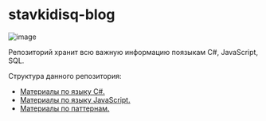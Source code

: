 # stavkidisq-blog

![image](https://user-images.githubusercontent.com/57217014/195415462-7725e368-ab0c-45ad-a927-8e7bf6a1fb67.png)

Репозиторий хранит всю важную информацию поязыкам C#, JavaScript, SQL.

Структура данного репозитория:
- <a href="stavkidisq/my-notes/tree/main/c-sharp">Материалы по языку C#.
- <a href="stavkidisq/my-notes/tree/main/java-script">Материалы по языку JavaScript.
- <a href="stavkidisq/my-notes/tree/main/c-sharp/patterns">Материалы по паттернам.
